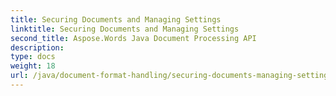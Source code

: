 ```yaml
---
title: Securing Documents and Managing Settings
linktitle: Securing Documents and Managing Settings
second_title: Aspose.Words Java Document Processing API
description: 
type: docs
weight: 18
url: /java/document-format-handling/securing-documents-managing-settings/
---
```

